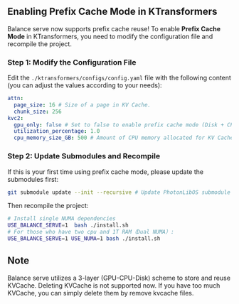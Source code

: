 ## Enabling Prefix Cache Mode in KTransformers

Balance serve now supports prefix cache reuse! To enable **Prefix Cache Mode** in KTransformers, you need to modify the configuration file and recompile the project. 

### Step 1: Modify the Configuration File

Edit the `./ktransformers/configs/config.yaml` file with the following content (you can adjust the values according to your needs):

```yaml
attn:
  page_size: 16 # Size of a page in KV Cache.
  chunk_size: 256
kvc2:
  gpu_only: false # Set to false to enable prefix cache mode (Disk + CPU + GPU KV storage)
  utilization_percentage: 1.0
  cpu_memory_size_GB: 500 # Amount of CPU memory allocated for KV Cache
```

### Step 2: Update Submodules and Recompile

If this is your first time using prefix cache mode, please update the submodules first:

```bash
git submodule update --init --recursive # Update PhotonLibOS submodule
```

Then recompile the project:

```bash
# Install single NUMA dependencies
USE_BALANCE_SERVE=1  bash ./install.sh
# For those who have two cpu and 1T RAM（Dual NUMA）:
USE_BALANCE_SERVE=1 USE_NUMA=1 bash ./install.sh
```

## Note
Balance serve utilizes a 3-layer (GPU-CPU-Disk) scheme to store and reuse KVCache. Deleting KVCache is not supported now. If you have too much KVCache, you can simply delete them by remove kvcache files. 

